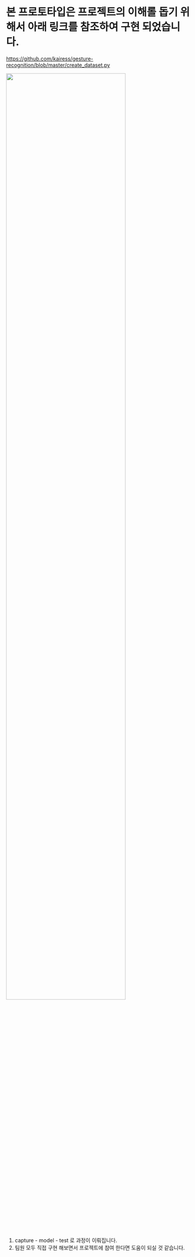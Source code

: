 # 본 프로토타입은 프로젝트의 이해롤 돕기 위해서 아래 링크를 참조하여 구현 되었습니다.
https://github.com/kairess/gesture-recognition/blob/master/create_dataset.py

<img width="80%" src="https://github.com/jsunbell/Sign-Language/blob/main/prototype/img%202023-08-24%2016-35-40.mp4"/>

1. capture - model - test 로 과정이 이뤄집니다.
2. 팀원 모두 직접 구현 해보면서 프로젝트에 참여 한다면 도움이 되실 것 같습니다. 
